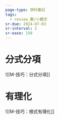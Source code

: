 ```yaml
---
page-type: 學科筆記
tags:
  - review_數/小觀念
sr-due: 2024-07-03
sr-interval: 2
sr-ease: 150
---
```

# 分式分項
![[M-技巧：分式分項]]

# 有理化
![[M-技巧：根式有理化]]

